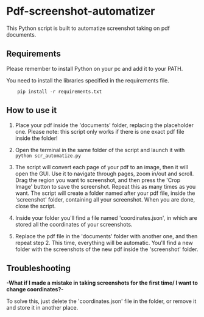 # Pdf-screenshot-automatizer

This Python script is built to automatize screenshot taking on pdf documents.

## Requirements

Please remember to install Python on your pc and add it to your PATH.

You need to install the libraries specified in the requirements file.
```
    pip install -r requirements.txt
```

## How to use it

1. Place your pdf inside the 'documents' folder, replacing the placeholder one. Please note: this script only works if there is one exact pdf file inside the folder!

2. Open the terminal in the same folder of the script and launch it with ```python scr_automatize.py```

3. The script will convert each page of your pdf to an image, then it will open the GUI. Use it to navigate through pages,  zoom in/out and scroll. Drag the region you want to screenshot, and then press the 'Crop Image' button to save the screenshot.
Repeat this as many times as you want.
The script will create a folder named after your pdf file, inside the 'screenshot' folder, containing all your screenshot.
When you are done, close the script. 

4. Inside your folder you'll find a file named 'coordinates.json', in which are stored all the coordinates of your screenshots.

5. Replace the pdf file in the 'documents' folder with another one, and then repeat step 2.
This time, everything will be automatic. You'll find a new folder with the screenshots of the new pdf inside the 'screenshot' folder.


## Troubleshooting

**-What if I made a mistake in taking screenshots for the first time/ I want to change coordinates?-**

To solve this, just delete the 'coordinates.json' file in the folder, or remove it and store it in another place.









